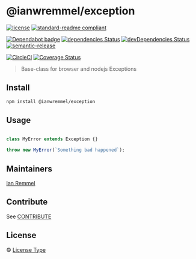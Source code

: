 # @ianwremmel/exception

[![license](https://img.shields.io/github/license/ianwremmel/exception.svg)](https://github.com/ianwremmel/exception/blob/master/LICENSE)
[![standard-readme compliant](https://img.shields.io/badge/readme%20style-standard-brightgreen.svg?style=flat-square)](https://github.com/RichardLitt/standard-readme)

[![Dependabot badge](https://img.shields.io/badge/Dependabot-active-brightgreen.svg)](https://dependabot.com/)
[![dependencies Status](https://david-dm.org/ianwremmel/exception/status.svg)](https://david-dm.org/ianwremmel/exception)
[![devDependencies Status](https://david-dm.org/ianwremmel/exception/dev-status.svg)](https://david-dm.org/ianwremmel/exception?type=dev)
[![semantic-release](https://img.shields.io/badge/%20%20%F0%9F%93%A6%F0%9F%9A%80-semantic--release-e10079.svg)](https://github.com/semantic-release/semantic-release)

[![CircleCI](https://circleci.com/gh/ianwremmel/exception.svg?style=svg)](https://circleci.com/gh/ianwremmel/exception)
[![Coverage Status](https://coveralls.io/repos/github/ianwremmel/exception/badge.svg?branch=master)](https://coveralls.io/github/ianwremmel/exception?branch=master)

> Base-class for browser and nodejs Exceptions

## Install

```bash
npm install @ianwremmel/exception
```

## Usage

```js

class MyError extends Exception {}

throw new MyError(`Something bad happened`);
```

## Maintainers

[Ian Remmel](https://github.com/ianwremmel)

## Contribute

See [CONTRIBUTE](CONTRIBUTE.md)

## License

&copy; [License Type](LICENSE) 

